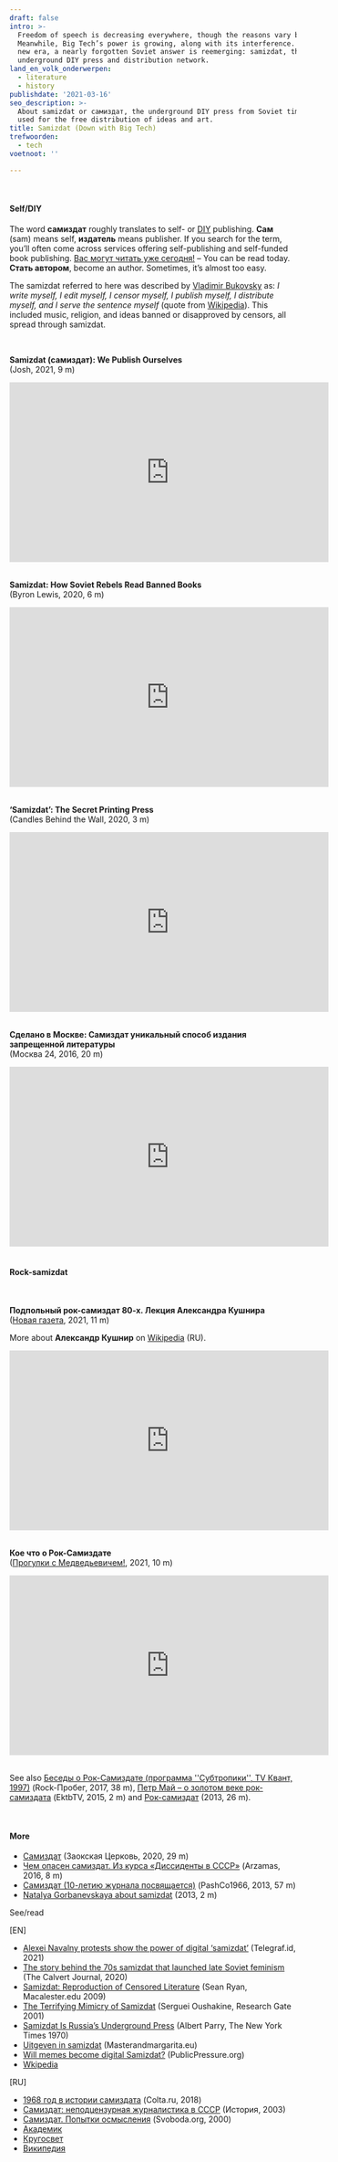 ```yaml
---
draft: false
intro: >-
  Freedom of speech is decreasing everywhere, though the reasons vary by region.
  Meanwhile, Big Tech’s power is growing, along with its interference. In this
  new era, a nearly forgotten Soviet answer is reemerging: samizdat, the
  underground DIY press and distribution network.
land_en_volk_onderwerpen:
  - literature
  - history
publishdate: '2021-03-16'
seo_description: >-
  About samizdat or самиздат, the underground DIY press from Soviet times,
  used for the free distribution of ideas and art.
title: Samizdat (Down with Big Tech)
trefwoorden:
  - tech
voetnoot: ''

---
```


<br/>


#### Self/DIY

The word **самиздат** roughly translates to self- or [DIY](https://en.wikipedia.org/wiki/Do_it_yourself) publishing. **Сам** (sam) means self, **издатель** means publisher. If you search for the term, you’ll often come across services offering self-publishing and self-funded book publishing. [Вас могут читать уже сегодня!](https://ast.ru/samizdat/) – You can be read today. **Стать автором**, become an author. Sometimes, it’s almost too easy.

The samizdat referred to here was described by [Vladimir Bukovsky](https://nl.wikipedia.org/wiki/Vladimir_Boekovski) as: *I write myself, I edit myself, I censor myself, I publish myself, I distribute myself, and I serve the sentence myself* (quote from [Wikipedia](https://nl.wikipedia.org/wiki/Samizdat)). This included music, religion, and ideas banned or disapproved by censors, all spread through samizdat.

<br/>

 

**Samizdat (самиздат): We Publish Ourselves** <br/>
(Josh, 2021, 9 m)

 

<iframe width="560" height="315" src="https://www.youtube.com/embed/AfPehnTLoOU" frameborder="0" allow="accelerometer; autoplay; clipboard-write; encrypted-media; gyroscope; picture-in-picture" allowfullscreen></iframe>

 

 <br/>

<br/>



**Samizdat: How Soviet Rebels Read Banned Books** <br/>
(Byron Lewis, 2020, 6 m)


 

<iframe width="560" height="315" src="https://www.youtube.com/embed/bNcW5ArEK4c" frameborder="0" allow="accelerometer; autoplay; clipboard-write; encrypted-media; gyroscope; picture-in-picture" allowfullscreen></iframe> 

<br/>

 <br/>

**‘Samizdat’: The Secret Printing Press**<br/>
(Candles Behind the Wall, 2020, 3 m)



<iframe width="560" height="315" src="https://www.youtube.com/embed/zTC8vR-VqcI" frameborder="0" allow="accelerometer; autoplay; clipboard-write; encrypted-media; gyroscope; picture-in-picture" allowfullscreen></iframe>

 <br/>

 <br/> 


**Сделано в Москве: Самиздат уникальный способ издания запрещенной литературы**  <br/>(Москва 24, 2016, 20 m)

 

<iframe width="560" height="315" src="https://www.youtube.com/embed/tI8FmTH4rJQ" frameborder="0" allow="accelerometer; autoplay; clipboard-write; encrypted-media; gyroscope; picture-in-picture" allowfullscreen></iframe>



<br/>

<br/>

#### Rock-samizdat

<br/> 

**Подпольный рок-самиздат 80-х. Лекция Александра Кушнира** <br/>([Новая газета](https://www.youtube.com/channel/UCBXI22RrWXFmc6PK1iKutXQ), 2021, 11 m)



More about **Александр Кушнир** on [Wikipedia](https://ru.wikipedia.org/wiki/%D0%9A%D1%83%D1%88%D0%BD%D0%B8%D1%80,_%D0%90%D0%BB%D0%B5%D0%BA%D1%81%D0%B0%D0%BD%D0%B4%D1%80_%D0%98%D1%81%D0%B0%D0%B0%D0%BA%D0%BE%D0%B2%D0%B8%D1%87) (RU).


<iframe width="560" height="315" src="https://www.youtube.com/embed/L6w3rTpFPjY" frameborder="0" allow="accelerometer; autoplay; clipboard-write; encrypted-media; gyroscope; picture-in-picture" allowfullscreen></iframe>



<br/>

<br/>

**Кое что о Рок-Самиздате** <br/>([Прогулки с Медведьевичем!](https://www.youtube.com/channel/UCHOxtfHWXDYgA2TODeqTXRA), 2021, 10 m)


<iframe width="560" height="315" src="https://www.youtube.com/embed/t4DKh76rPWY" frameborder="0" allow="accelerometer; autoplay; clipboard-write; encrypted-media; gyroscope; picture-in-picture" allowfullscreen></iframe>



<br/>

<br/>

See also [Беседы о Рок-Самиздате (программа ''Субтропики'', TV Квант, 1997)](https://youtu.be/Br0m59yQ0us) (Rock-Пробег, 2017, 38 m), [Петр Май – о золотом веке рок-самиздата](https://youtu.be/SiJrLcGzs2A) (EktbTV, 2015, 2 m) and [Рок-самиздат](https://my.mail.ru/mail/2_1959g/video/1831/2419.html) (2013, 26 m).



<br/> 

#### More


- [Самиздат](https://youtu.be/6tJ1e3r_7Uw) (Заокская Церковь, 2020, 29 m)
- [Чем опасен самиздат. Из курса «Диссиденты в СССР»](https://youtu.be/scVSzV6OKdw) (Arzamas, 2016, 8 m)
- [Самиздат (10-летию журнала посвящается)](https://youtu.be/57en8mprsAM) (PashCo1966, 2013, 57 m)
- [Natalya Gorbanevskaya about samizdat](https://youtu.be/acYLTrJpnJE) (2013, 2 m)



See/read

[EN] 

- [Alexei Navalny protests show the power of digital ‘samizdat’](https://telegraf.id/alexei-navalny-protests-show-the-power-of-digital-samizdat/) (Telegraf.id, 2021)
- [The story behind the 70s samizdat that launched late Soviet feminism](https://www.calvertjournal.com/articles/show/11906/woman-and-russia-feminist-zine-samizdat) (The Calvert Journal, 2020) 
- [Samizdat: Reproduction of Censored Literature](https://www.macalester.edu/russian/about/resources/miscellany/samizdat/) (Sean Ryan, Macalester.edu 2009)
- [The Terrifying Mimicry of Samizdat](https://www.researchgate.net/publication/31307423_The_Terrifying_Mimicry_of_Samizdat) (Serguei Oushakine, Research Gate 2001)
- [Samizdat Is Russia’s Underground Press](https://www.nytimes.com/1970/03/15/archives/samizdat-is-russias-underground-press-russias-underground-press.html) (Albert Parry, The New York Times 1970)
- [Uitgeven in samizdat](https://www.masterandmargarita.eu/nl/09context/samizdat.html) (Masterandmargarita.eu)
- [Will memes become digital Samizdat?](https://www.publicpressure.org/will-memes-become-digital-samizdat/) (PublicPressure.org)
- [Wkipedia](https://en.wikipedia.org/wiki/Samizdat)



[RU]

- [1968 год в истории самиздата](https://www.colta.ru/articles/specials/20078-1968-god-v-istorii-samizdata) (Colta.ru, 2018)
- [Самиздат: неподцензурная журналистика в СССР](https://his.1sept.ru/2003/11/7.htm) (История, 2003)
- [Самиздат. Попытки осмысления](https://www.svoboda.org/a/24204253.html) (Svoboda.org, 2000)
- [Академик](https://dic.academic.ru/dic.nsf/ruwiki/33514)
- [Кругосвет](https://www.krugosvet.ru/enc/kultura_i_obrazovanie/literatura/SAMIZDAT.html)
- [Википедия](https://ru.wikipedia.org/wiki/%D0%A1%D0%B0%D0%BC%D0%B8%D0%B7%D0%B4%D0%B0%D1%82)

